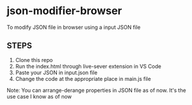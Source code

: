 # json-modifier-browser
To modify JSON file in browser using a input JSON file

## STEPS
1. Clone this repo
2. Run the index.html through live-sever extension in VS Code
3. Paste your JSON in input.json file
4. Change the code at the appropriate place in main.js file

Note: You can arrange-derange properties in JSON file as of now. It's the use case I know as of now
